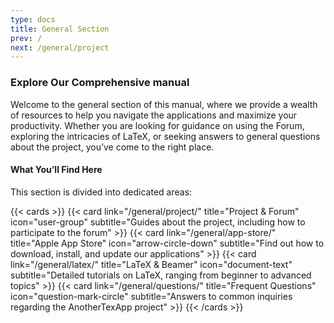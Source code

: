 ```yaml
---
type: docs
title: General Section
prev: /
next: /general/project
---
```

### Explore Our Comprehensive manual

Welcome to the general section of this manual, where we provide a wealth of resources to help you navigate the applications and maximize your productivity. Whether you are looking for guidance on using the Forum, exploring the intricacies of LaTeX, or seeking answers to general questions about the project, you’ve come to the right place. 

#### What You’ll Find Here

This section is divided into dedicated areas:


{{< cards >}}
{{< card link="/general/project/" title="Project & Forum" icon="user-group" subtitle="Guides about the project, including how to participate to the forum" >}}
{{< card link="/general/app-store/" title="Apple App Store" icon="arrow-circle-down" subtitle="Find out how to download, install, and update our applications" >}}
{{< card link="/general/latex/" title="LaTeX & Beamer" icon="document-text" subtitle="Detailed tutorials on LaTeX, ranging from beginner to advanced topics" >}}
{{< card link="/general/questions/" title="Frequent Questions" icon="question-mark-circle" subtitle="Answers to common inquiries regarding the AnotherTexApp project" >}}
{{< /cards >}}
